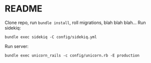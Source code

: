 # README

Clone repo, run `bundle install`, roll migrations, blah blah blah...
Run sidekiq:

```
bundle exec sidekiq -C config/sidekiq.yml
```

Run server:
```
bundle exec unicorn_rails -c config/unicorn.rb -E production
```